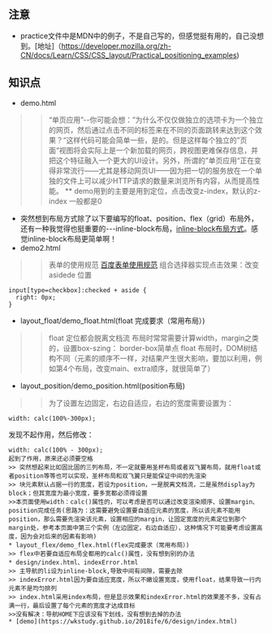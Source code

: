 ## 注意
* practice文件中是MDN中的例子，不是自己写的，但感觉挺有用的，自己没想到。[地址]（https://developer.mozilla.org/zh-CN/docs/Learn/CSS/CSS_layout/Practical_positioning_examples)

## 知识点
*  demo.html

>> “单页应用”--你可能会想：”为什么不仅仅做独立的选项卡为一个独立的网页，然后通过点击不同的标签来在不同的页面跳转来达到这个效果？“这样代码可能会简单一些，是的。但是这样每个独立的”页面“视图将会实际上是一个新加载的网页，跨视图更难保存信息，并把这个特征融入一个更大的UI设计。另外，所谓的”单页应用“正在变得非常流行——尤其是移动网页UI——因为把一切的服务放在一个单独的文件上可以减少HTTP请求的数量来浏览所有内容，从而提高性能。
**  demo用到的主要是用到定位，点击改变z-index，默认的z-index 一般都是0

* 突然想到布局方式除了以下要编写的float、position、flex（grid）布局外，还有一种我觉得也挺重要的---inline-block布局，[inline-block布局方式](http://zh.learnlayout.com/inline-block.html)。感觉inline-block布局更简单啊！
* demo2.html
>> 表单的使用规范  [百度表单使用规范](https://github.com/ecomfe/spec/blob/master/html-style-guide.md#user-content-6-%E8%A1%A8%E5%8D%95)
>> 组合选择器实现点击效果：改变asidede 位置
``` 
input[type=checkbox]:checked + aside {
  right: 0px;
}
```
* layout_float/demo_float.html(float 完成要求（常用布局）)
>> float 定位都会脱离文档流
>> 布局时常常需要计算width，margin之类的，设置box-szing： border-box简单点
>>  float 布局时，DOM树结构不同（元素的顺序不一样，对结果产生很大影响，要加以利用，例如第4个布局，改变main、extra顺序，就很简单了）
* layout_position/demo_position.html(position布局)
>> 为了设置左边固定，右边自适应，右边的宽度需要设置为：
```
width: calc(100%-300px);
```
发现不起作用，然后修改：
```
width: calc(100% - 300px);
起到了作用，原来还必须要空格 
>> 突然想起来比如固比固的三列布局，不一定就要用圣杯布局或者双飞翼布局，就用float或者position等等也可以实现，圣杯布局和双飞翼只是能保证中间的先渲染
>> 块元素默认占据一行的宽度，若设为position，一是脱离文档流，二是虽然display为block；但其宽度为最小宽度，要多宽都必须得设置
>>本页面使用width：calc()属性的，可以考虑是否可以通过改变渲染顺序、设置margin、position完成任务(思路为：这需要避免设置要自适应元素的宽度，所以该元素不能用position，那么需要先渲染该元素，设置相应的margin，让固定宽度的元素定位到那个margin处，参考本页面中第三个实例（左边固定，右边自适应），这种情况下可能要考虑设置高度，因为会对后来的因素有影响)
* layout_flex/demo_flex.html(flex完成要求（常用布局）)
>> flex中若要自适应布局全都用的calc()属性，没有想到别的办法
* design/index.html、indexError.html
>> 主导航的li设为inline-block,导致中间有间隙，需要去除
>> indexError.html因为要自适应宽度，所以不嫩设置宽度，使用float，结果导致一行内元素不是均匀排列
>> index.html采用index布局，但是显示效果和indexError.html的效果差不多，没有占满一行，最后设置了每个元素的宽度才达成目标
>>没有解决：导航HOME下应该没有下划线，没有想到去掉的办法
* [demo](https://wkstudy.github.io/2018ife/6/design/index.html)